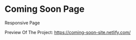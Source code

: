 # Coming Soon Page

Responsive Page 

Preview Of The Project: https://coming-soon-site.netlify.com/
